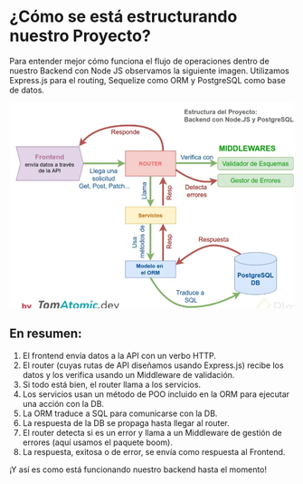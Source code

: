 # ¿Cómo se está estructurando nuestro Proyecto?

Para entender mejor cómo funciona el flujo de operaciones dentro de nuestro Backend con Node JS observamos la siguiente imagen. Utilizamos Express.js para el routing, Sequelize como ORM y PostgreSQL como base de datos.

![project-structure](image.png)

## En resumen:

1. El frontend envía datos a la API con un verbo HTTP.
2. El router (cuyas rutas de API diseñamos usando Express.js) recibe los datos y los verifica usando un Middleware de validación.
3. Si todo está bien, el router llama a los servicios.
4. Los servicios usan un método de POO incluido en la ORM para ejecutar una acción con la DB.
5. La ORM traduce a SQL para comunicarse con la DB.
6. La respuesta de la DB se propaga hasta llegar al router.
7. El router detecta si es un error y llama a un Middleware de gestión de errores (aquí usamos el paquete boom).
8. La respuesta, exitosa o de error, se envía como respuesta al Frontend.

¡Y así es como está funcionando nuestro backend hasta el momento!
